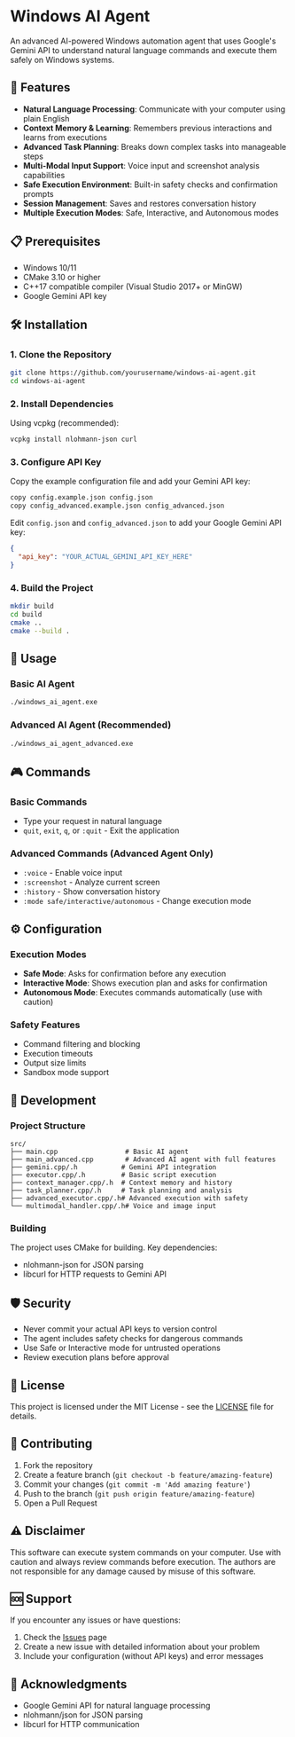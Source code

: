 # Windows AI Agent

An advanced AI-powered Windows automation agent that uses Google's Gemini API to understand natural language commands and execute them safely on Windows systems.

## 🚀 Features

- **Natural Language Processing**: Communicate with your computer using plain English
- **Context Memory & Learning**: Remembers previous interactions and learns from executions
- **Advanced Task Planning**: Breaks down complex tasks into manageable steps
- **Multi-Modal Input Support**: Voice input and screenshot analysis capabilities
- **Safe Execution Environment**: Built-in safety checks and confirmation prompts
- **Session Management**: Saves and restores conversation history
- **Multiple Execution Modes**: Safe, Interactive, and Autonomous modes

## 📋 Prerequisites

- Windows 10/11
- CMake 3.10 or higher
- C++17 compatible compiler (Visual Studio 2017+ or MinGW)
- Google Gemini API key

## 🛠️ Installation

### 1. Clone the Repository

```bash
git clone https://github.com/yourusername/windows-ai-agent.git
cd windows-ai-agent
```

### 2. Install Dependencies

Using vcpkg (recommended):

```bash
vcpkg install nlohmann-json curl
```

### 3. Configure API Key

Copy the example configuration file and add your Gemini API key:

```bash
copy config.example.json config.json
copy config_advanced.example.json config_advanced.json
```

Edit `config.json` and `config_advanced.json` to add your Google Gemini API key:

```json
{
  "api_key": "YOUR_ACTUAL_GEMINI_API_KEY_HERE"
}
```

### 4. Build the Project

```bash
mkdir build
cd build
cmake ..
cmake --build .
```

## 🚀 Usage

### Basic AI Agent

```bash
./windows_ai_agent.exe
```

### Advanced AI Agent (Recommended)

```bash
./windows_ai_agent_advanced.exe
```

## 🎮 Commands

### Basic Commands

- Type your request in natural language
- `quit`, `exit`, `q`, or `:quit` - Exit the application

### Advanced Commands (Advanced Agent Only)

- `:voice` - Enable voice input
- `:screenshot` - Analyze current screen
- `:history` - Show conversation history
- `:mode safe/interactive/autonomous` - Change execution mode

## ⚙️ Configuration

### Execution Modes

- **Safe Mode**: Asks for confirmation before any execution
- **Interactive Mode**: Shows execution plan and asks for confirmation
- **Autonomous Mode**: Executes commands automatically (use with caution)

### Safety Features

- Command filtering and blocking
- Execution timeouts
- Output size limits
- Sandbox mode support

## 🔧 Development

### Project Structure

```
src/
├── main.cpp                 # Basic AI agent
├── main_advanced.cpp        # Advanced AI agent with full features
├── gemini.cpp/.h           # Gemini API integration
├── executor.cpp/.h         # Basic script execution
├── context_manager.cpp/.h  # Context memory and history
├── task_planner.cpp/.h     # Task planning and analysis
├── advanced_executor.cpp/.h# Advanced execution with safety
└── multimodal_handler.cpp/.h# Voice and image input
```

### Building

The project uses CMake for building. Key dependencies:

- nlohmann-json for JSON parsing
- libcurl for HTTP requests to Gemini API

## 🛡️ Security

- Never commit your actual API keys to version control
- The agent includes safety checks for dangerous commands
- Use Safe or Interactive mode for untrusted operations
- Review execution plans before approval

## 📝 License

This project is licensed under the MIT License - see the [LICENSE](LICENSE) file for details.

## 🤝 Contributing

1. Fork the repository
2. Create a feature branch (`git checkout -b feature/amazing-feature`)
3. Commit your changes (`git commit -m 'Add amazing feature'`)
4. Push to the branch (`git push origin feature/amazing-feature`)
5. Open a Pull Request

## ⚠️ Disclaimer

This software can execute system commands on your computer. Use with caution and always review commands before execution. The authors are not responsible for any damage caused by misuse of this software.

## 🆘 Support

If you encounter any issues or have questions:

1. Check the [Issues](https://github.com/yourusername/windows-ai-agent/issues) page
2. Create a new issue with detailed information about your problem
3. Include your configuration (without API keys) and error messages

## 🙏 Acknowledgments

- Google Gemini API for natural language processing
- nlohmann/json for JSON parsing
- libcurl for HTTP communication

